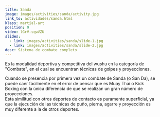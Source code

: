 ```yaml
---
title: Sanda
image: images/activities/sanda/activity.jpg
link_to: actividades/sanda.html
klass: martial-art
position: 9
video: lGrV-sqwVZU
slides:
  - link: images/activities/sanda/slide-1.jpg
  - link: images/activities/sanda/slide-2.jpg
desc: Sistema de combate completo
---
```

<p>Es la modalidad deportiva y competitiva del wushu en la categoría de
"Combate", en el cual se encuentran técnicas de golpes y proyecciones.</p>

<p>Cuando se presencia por primera vez un combate de Sanda (o San Da), se puede caer
fácilmente en el error de pensar que es Muay Thai o Kick Boxing con la única
diferencia de que se realizan un gran número de proyecciones.<br />
Esta similitud con otros deportes de contacto es puramente superficial, ya que la ejecución de
las técnicas de puño, pierna, agarre y proyección es muy diferente a la de otros
deportes.</p>
